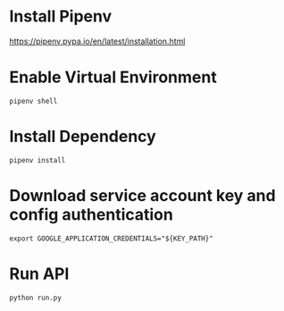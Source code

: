 # Install Pipenv
https://pipenv.pypa.io/en/latest/installation.html

# Enable Virtual Environment

```
pipenv shell
```

# Install Dependency

```
pipenv install
```

# Download service account key and config authentication

```
export GOOGLE_APPLICATION_CREDENTIALS="${KEY_PATH}"
```

# Run API

```
python run.py
```